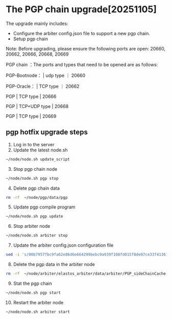 # The PGP chain upgrade[20251105]

The upgrade mainly includes:

- Configure the arbiter config.json file to support a new pgp chain.
- Setup pgp chain
  
Note: Before upgrading, please ensure the following ports are open: 20660, 20662, 20666, 20668, 20669

PGP chain ：The ports and types that need to be opened are as follows:

PGP-Bootnode：       | udp type      ｜ 20660

PGP-Oracle：         | TCP type      ｜ 20662

PGP                  | TCP type      | 20666  

PGP                  | TCP+UDP type  | 20668 

PGP                  | TCP  type     | 20669  

## pgp hotfix upgrade steps

1. Log in to the server
2. Update the latest node.sh
   
```bash
~/node/node.sh update_script
```
3. Stop pgp chain node
   
```bash
~/node/node.sh pgp stop
```   
4. Delete pgp chain data
   
```bash
rm -rf  ~/node/pgp/data/pgp
```
5. Update pgp compile program
   
```bash
~/node/node.sh pgp update
```
6. Stop arbiter node
   
```bash
~/node/node.sh arbiter stop
```   
7. Update the arbiter config.json configuration file

```bash
sed -i 's/00b7957fbc9fa62e86d6e664299bebc9a939f108fd015f8de07ce33f4136175e/a3fdd5142d73a38b5db3f729cee4bcf902591831e46fdab4c1e222caf198abf4/g' ~/node/arbiter/config.json
```
8. Delete the pgp data in the arbiter node
   
```bash
rm -rf  ~/node/arbiter/elastos_arbiter/data/arbiter/PGP_sideChainCache.db
```    
9. Stat the pgp chain
   
```bash
~/node/node.sh pgp start
```
10. Restart the arbiter node

```bash
~/node/node.sh arbiter start
```

